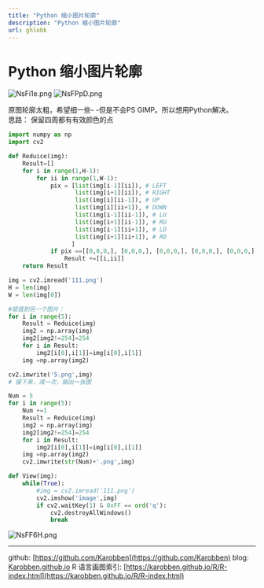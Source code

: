 ```yaml
---
title: "Python 缩小图片轮廓"
description: "Python 缩小图片轮廓"
url: ghlobk
---
```


# Python 缩小图片轮廓

![NsFi1e.png](https://s1.ax1x.com/2020/06/26/NsFi1e.png)
![NsFPpD.png](https://s1.ax1x.com/2020/06/26/NsFPpD.png)

原图轮廓太粗，希望细一些- -但是不会PS GIMP。所以想用Python解决。<br />思路： 保留四周都有有效颜色的点

```python
import numpy as np
import cv2

def Reduice(img):
    Result=[]
    for i in range(1,H-1):
        for ii in range(1,W-1):
            pix = [list(img[i-1][ii]), # LEFT
                   list(img[i+1][ii]), # RIGHT
                   list(img[i][ii-1]), # UP
                   list(img[i][ii+1]), # DOWN
                   list(img[i-1][ii-1]), # LU
                   list(img[i+1][ii-1]), # RU
                   list(img[i-1][ii+1]), # LD
                   list(img[i+1][ii+1]), # RD
                  ]
            if pix ==[[0,0,0,], [0,0,0,], [0,0,0,], [0,0,0,], [0,0,0,], [0,0,0,], [0,0,0,], [0,0,0,]]:
                Result +=[[i,ii]]
    return Result

img = cv2.imread('111.png')
H = len(img)
W = len(img[0])

#赋值到另一个图片：
for i in range(5):
    Result = Reduice(img)
    img2 = np.array(img)
    img2[img2!=254]=254
    for i in Result:
        img2[i[0],i[1]]=img[i[0],i[1]]
    img =np.array(img2)

cv2.imwrite('5.png',img)
# 接下来，减一次，输出一张图

Num = 5
for i in range(5):
    Num +=1
    Result = Reduice(img)
    img2 = np.array(img)
    img2[img2!=254]=254
    for i in Result:
        img2[i[0],i[1]]=img[i[0],i[1]]
    img =np.array(img2)
    cv2.imwrite(str(Num)+'.png',img)

def View(img):
    while(True):
        #img = cv2.imread('111.png')
        cv2.imshow('image',img)
        if cv2.waitKey(1) & 0xFF == ord('q'):
            cv2.destroyAllWindows()
            break
```

![NsFF6H.png](https://s1.ax1x.com/2020/06/26/NsFF6H.png)




---
github: [https://github.com/Karobben](https://github.com/Karobben)
blog: [Karobben.github.io](http://Karobben.github.io)
R 语言画图索引: [https://karobben.github.io/R/R-index.html](https://karobben.github.io/R/R-index.html)
